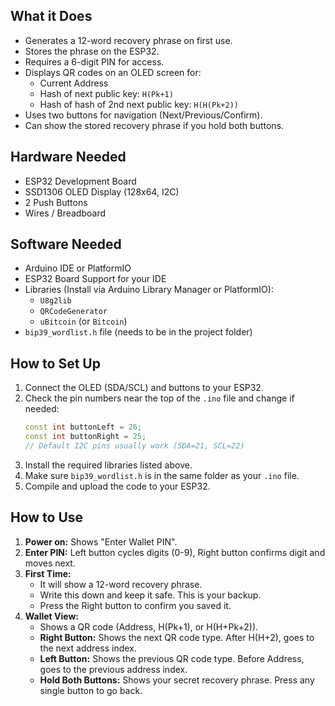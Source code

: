 ## What it Does

*   Generates a 12-word recovery phrase on first use.
*   Stores the phrase on the ESP32.
*   Requires a 6-digit PIN for access.
*   Displays QR codes on an OLED screen for:
    *   Current Address
    *   Hash of next public key: `H(Pk+1)`
    *   Hash of hash of 2nd next public key: `H(H(Pk+2))`
*   Uses two buttons for navigation (Next/Previous/Confirm).
*   Can show the stored recovery phrase if you hold both buttons.

## Hardware Needed

*   ESP32 Development Board
*   SSD1306 OLED Display (128x64, I2C)
*   2 Push Buttons
*   Wires / Breadboard

## Software Needed

*   Arduino IDE or PlatformIO
*   ESP32 Board Support for your IDE
*   Libraries (Install via Arduino Library Manager or PlatformIO):
    *   `U8g2lib`
    *   `QRCodeGenerator`
    *   `uBitcoin` (or `Bitcoin`)
*   `bip39_wordlist.h` file (needs to be in the project folder)

## How to Set Up

1.  Connect the OLED (SDA/SCL) and buttons to your ESP32.
2.  Check the pin numbers near the top of the `.ino` file and change if needed:
    ```c++
    const int buttonLeft = 26;
    const int buttonRight = 25;
    // Default I2C pins usually work (SDA=21, SCL=22)
    ```
3.  Install the required libraries listed above.
4.  Make sure `bip39_wordlist.h` is in the same folder as your `.ino` file.
5.  Compile and upload the code to your ESP32.

## How to Use

1.  **Power on:** Shows "Enter Wallet PIN".
2.  **Enter PIN:** Left button cycles digits (0-9), Right button confirms digit and moves next.
3.  **First Time:**
    *   It will show a 12-word recovery phrase.
    *   Write this down and keep it safe. This is your backup.
    *   Press the Right button to confirm you saved it.
4.  **Wallet View:**
    *   Shows a QR code (Address, H(Pk+1), or H(H+Pk+2)).
    *   **Right Button:** Shows the next QR code type. After H(H+2), goes to the next address index.
    *   **Left Button:** Shows the previous QR code type. Before Address, goes to the previous address index.
    *   **Hold Both Buttons:** Shows your secret recovery phrase. Press any single button to go back.
